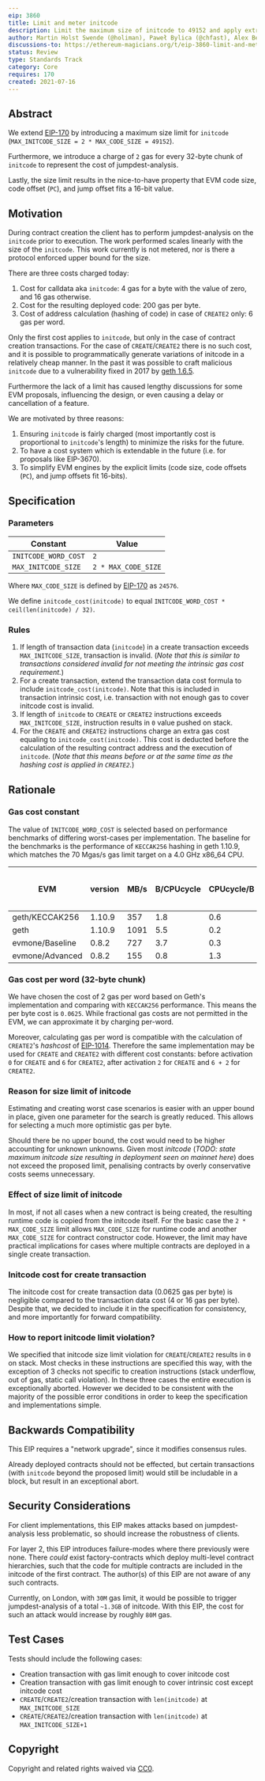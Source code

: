 ```yaml
---
eip: 3860
title: Limit and meter initcode
description: Limit the maximum size of initcode to 49152 and apply extra gas cost of 2 for every 32-byte chunk of initcode
author: Martin Holst Swende (@holiman), Paweł Bylica (@chfast), Alex Beregszaszi (@axic), Andrei Maiboroda (@gumb0)
discussions-to: https://ethereum-magicians.org/t/eip-3860-limit-and-meter-initcode/7018
status: Review
type: Standards Track
category: Core
requires: 170
created: 2021-07-16
---
```


## Abstract

We extend [EIP-170](./eip-170.md) by introducing a maximum size limit for `initcode` (`MAX_INITCODE_SIZE = 2 * MAX_CODE_SIZE = 49152`).

Furthermore, we introduce a charge of `2` gas for every 32-byte chunk of `initcode` to represent the cost of jumpdest-analysis.

Lastly, the size limit results in the nice-to-have property that EVM code size, code offset (`PC`), and jump offset fits a 16-bit value.

## Motivation

During contract creation the client has to perform jumpdest-analysis on the `initcode` prior to execution. The work performed scales linearly with the size of the `initcode`. This work currently is not metered, nor is there a protocol enforced upper bound for the size.

There are three costs charged today:
1. Cost for calldata aka `initcode`: 4 gas for a byte with the value of zero, and 16 gas otherwise.
2. Cost for the resulting deployed code: 200 gas per byte.
3. Cost of address calculation (hashing of code) in case of `CREATE2` only: 6 gas per word.

Only the first cost applies to `initcode`, but only in the case of contract creation transactions. For the case of `CREATE`/`CREATE2` there is no such cost, and it is possible to programmatically generate variations of initcode in a relatively cheap manner. In the past it was possible to craft malicious `initcode` due to a vulnerability fixed in 2017 by [geth 1.6.5](https://github.com/ethereum/go-ethereum/releases/tag/v1.6.5).

Furthermore the lack of a limit has caused lengthy discussions for some EVM proposals, influencing the design, or even causing a delay or cancellation of a feature.

We are motivated by three reasons:
1. Ensuring `initcode` is fairly charged (most importantly cost is proportional to `initcode`'s length) to minimize the risks for the future.
2. To have a cost system which is extendable in the future (i.e. for proposals like EIP-3670).
3. To simplify EVM engines by the explicit limits (code size, code offsets (`PC`), and jump offsets fit 16-bits).

## Specification

### Parameters

| Constant             | Value               |
| -------------------- | ------------------- |
| `INITCODE_WORD_COST` | `2`                 |
| `MAX_INITCODE_SIZE`  | `2 * MAX_CODE_SIZE` |

Where `MAX_CODE_SIZE` is defined by [EIP-170](./eip-170.md) as `24576`.

We define `initcode_cost(initcode)` to equal `INITCODE_WORD_COST * ceil(len(initcode) / 32)`.

### Rules

1. If length of transaction data (`initcode`) in a create transaction exceeds `MAX_INITCODE_SIZE`, transaction is invalid. (*Note that this is similar to transactions considered invalid for not meeting the intrinsic gas cost requirement.*)
2. For a create transaction, extend the transaction data cost formula to include `initcode_cost(initcode)`. Note that this is included in transaction intrinsic cost, i.e. transaction with not enough gas to cover initcode cost is invalid.
3. If length of `initcode` to `CREATE` or `CREATE2` instructions exceeds `MAX_INITCODE_SIZE`, instruction results in `0` value pushed on stack.
4. For the `CREATE` and `CREATE2` instructions charge an extra gas cost equaling to `initcode_cost(initcode)`. This cost is deducted before the calculation of the resulting contract address and the execution of `initcode`. (*Note that this means before or at the same time as the hashing cost is applied in `CREATE2`.*)

## Rationale

### Gas cost constant

The value of `INITCODE_WORD_COST` is selected based on performance benchmarks of differing worst-cases per implementation. The baseline for the benchmarks is the performance of `KECCAK256` hashing in geth 1.10.9, which matches the 70 Mgas/s gas limit target on a 4.0 GHz x86_64 CPU.

| EVM             | version | MB/s | B/CPUcycle | CPUcycle/B | cost of 1 B | cost of 32 B |
| --------------- | ------- | ---- | ---- | ---- | ---- | ---- |
| geth/KECCAK256  | 1.10.9  |  357 |  1.8 |  0.6 |  0.2 |  6.0 |
| geth            | 1.10.9  | 1091 |  5.5 |  0.2 |  0.1 |  2.0 |
| evmone/Baseline | 0.8.2   |  727 |  3.7 |  0.3 |  0.1 |  2.9 |
| evmone/Advanced | 0.8.2   |  155 |  0.8 |  1.3 |  0.4 | 13.8 |

### Gas cost per word (32-byte chunk)

We have chosen the cost of 2 gas per word based on Geth's implementation and comparing with `KECCAK256` performance. This means the per byte cost is `0.0625`. While fractional gas costs are not permitted in the EVM, we can approximate it by charging per-word.

Moreover, calculating gas per word is compatible with the calculation of `CREATE2`'s _hashcost_ of [EIP-1014](./eip-1014.md). Therefore the same implementation may be used for `CREATE` and `CREATE2` with different cost constants: before activation `0` for `CREATE` and `6` for `CREATE2`, after activation `2` for `CREATE` and `6 + 2` for `CREATE2`.

### Reason for size limit of initcode

Estimating and creating worst case scenarios is easier with an upper bound in place, given one parameter for the search is greatly reduced. This allows for selecting a much more optimistic gas per byte.

Should there be no upper bound, the cost would need to be higher accounting for unknown unknowns. Given most *initcode* (*TODO: state maximum initcode size resulting in deployment seen on mainnet here*) does not exceed the proposed limit, penalising contracts by overly conservative costs seems unnecessary.

### Effect of size limit of initcode

In most, if not all cases when a new contract is being created, the resulting runtime code is copied from the initcode itself. For the basic case the `2 * MAX_CODE_SIZE` limit allows `MAX_CODE_SIZE` for runtime code and another `MAX_CODE_SIZE` for contract constructor code. However, the limit may have practical implications for cases where multiple contracts are deployed in a single create transaction.

### Initcode cost for create transaction

The initcode cost for create transaction data (0.0625 gas per byte) is negligible compared to the transaction data cost (4 or 16 gas per byte). Despite that, we decided to include it in the specification for consistency, and more importantly for forward compatibility.

### How to report initcode limit violation?

We specified that initcode size limit violation for `CREATE`/`CREATE2` results in `0` on stack. Most checks in these instructions are specified this way, with the exception of 3 checks not specific to creation instructions (stack underflow, out of gas, static call violation). In these three cases the entire execution is exceptionally aborted. However we decided to be consistent with the majority of the possible error conditions in order to keep the specification and implementations simple.

## Backwards Compatibility

This EIP requires a "network upgrade", since it modifies consensus rules.

Already deployed contracts should not be effected, but certain transactions (with `initcode` beyond the proposed limit) would still be includable in a block, but result in an exceptional abort.

## Security Considerations

For client implementations, this EIP makes attacks based on jumpdest-analysis less problematic, so should increase the robustness of clients.

For layer 2, this EIP introduces failure-modes where there previously were none. There _could_ exist factory-contracts which deploy multi-level contract hierarchies, such that the code for multiple contracts are included in the initcode of the first contract. The author(s) of this EIP are not aware of any such contracts.

Currently, on London, with `30M` gas limit, it would be possible to trigger jumpdest-analysis of a total `~1.3GB` of initcode. With this EIP, the cost for such an attack would increase by roughly `80M` gas.

## Test Cases

Tests should include the following cases:

- Creation transaction with gas limit enough to cover initcode cost
- Creation transaction with gas limit enough to cover intrinsic cost except initcode cost
- `CREATE`/`CREATE2`/creation transaction with `len(initcode)` at `MAX_INITCODE_SIZE`
- `CREATE`/`CREATE2`/creation transaction with `len(initcode)` at `MAX_INITCODE_SIZE+1`

## Copyright

Copyright and related rights waived via [CC0](../LICENCE).
